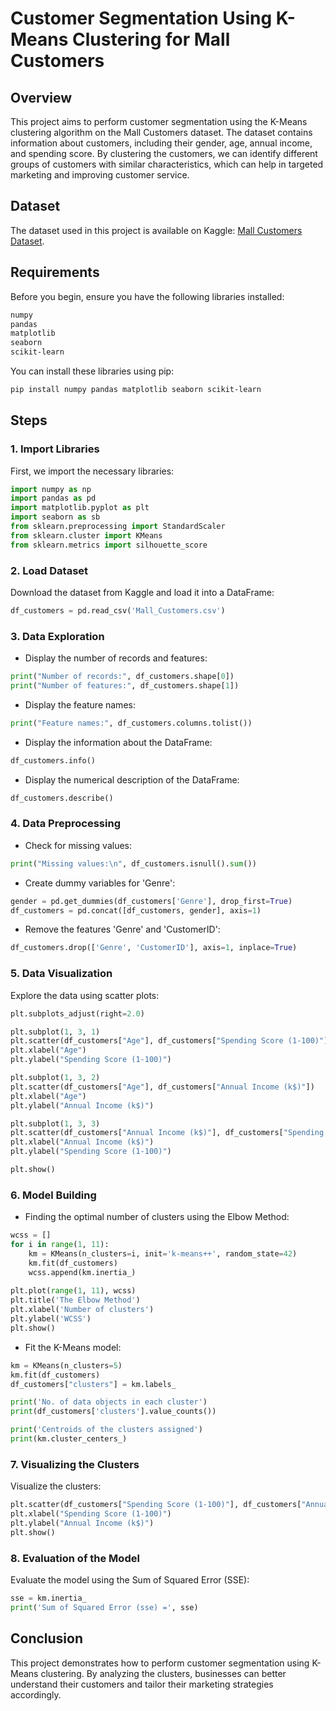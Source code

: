 # Customer Segmentation Using K-Means Clustering for Mall Customers

## Overview

This project aims to perform customer segmentation using the K-Means clustering algorithm on the Mall Customers dataset. The dataset contains information about customers, including their gender, age, annual income, and spending score. By clustering the customers, we can identify different groups of customers with similar characteristics, which can help in targeted marketing and improving customer service.

## Dataset

The dataset used in this project is available on Kaggle: [Mall Customers Dataset](https://www.kaggle.com/datasets/shwetabh123/mall-customers). 

## Requirements

Before you begin, ensure you have the following libraries installed:

```bash
numpy
pandas
matplotlib
seaborn
scikit-learn
```

You can install these libraries using pip:

```bash
pip install numpy pandas matplotlib seaborn scikit-learn
```

## Steps

### 1. Import Libraries

First, we import the necessary libraries:

```python
import numpy as np
import pandas as pd
import matplotlib.pyplot as plt
import seaborn as sb
from sklearn.preprocessing import StandardScaler
from sklearn.cluster import KMeans
from sklearn.metrics import silhouette_score
```

### 2. Load Dataset

Download the dataset from Kaggle and load it into a DataFrame:

```python
df_customers = pd.read_csv('Mall_Customers.csv')
```

### 3. Data Exploration

- Display the number of records and features:

```python
print("Number of records:", df_customers.shape[0])
print("Number of features:", df_customers.shape[1])
```

- Display the feature names:

```python
print("Feature names:", df_customers.columns.tolist())
```

- Display the information about the DataFrame:

```python
df_customers.info()
```

- Display the numerical description of the DataFrame:

```python
df_customers.describe()
```

### 4. Data Preprocessing

- Check for missing values:

```python
print("Missing values:\n", df_customers.isnull().sum())
```

- Create dummy variables for 'Genre':

```python
gender = pd.get_dummies(df_customers['Genre'], drop_first=True)
df_customers = pd.concat([df_customers, gender], axis=1)
```

- Remove the features 'Genre' and 'CustomerID':

```python
df_customers.drop(['Genre', 'CustomerID'], axis=1, inplace=True)
```

### 5. Data Visualization

Explore the data using scatter plots:

```python
plt.subplots_adjust(right=2.0)

plt.subplot(1, 3, 1)
plt.scatter(df_customers["Age"], df_customers["Spending Score (1-100)"])
plt.xlabel("Age")
plt.ylabel("Spending Score (1-100)")

plt.subplot(1, 3, 2)
plt.scatter(df_customers["Age"], df_customers["Annual Income (k$)"])
plt.xlabel("Age")
plt.ylabel("Annual Income (k$)")

plt.subplot(1, 3, 3)
plt.scatter(df_customers["Annual Income (k$)"], df_customers["Spending Score (1-100)"])
plt.xlabel("Annual Income (k$)")
plt.ylabel("Spending Score (1-100)")

plt.show()
```

### 6. Model Building

- Finding the optimal number of clusters using the Elbow Method:

```python
wcss = []
for i in range(1, 11):
    km = KMeans(n_clusters=i, init='k-means++', random_state=42)
    km.fit(df_customers)
    wcss.append(km.inertia_)
    
plt.plot(range(1, 11), wcss)
plt.title('The Elbow Method')
plt.xlabel('Number of clusters')
plt.ylabel('WCSS')
plt.show()
```

- Fit the K-Means model:

```python
km = KMeans(n_clusters=5)
km.fit(df_customers)
df_customers["clusters"] = km.labels_

print('No. of data objects in each cluster')
print(df_customers['clusters'].value_counts())

print('Centroids of the clusters assigned')
print(km.cluster_centers_)
```

### 7. Visualizing the Clusters

Visualize the clusters:

```python
plt.scatter(df_customers["Spending Score (1-100)"], df_customers["Annual Income (k$)"], c=df_customers["clusters"])
plt.xlabel("Spending Score (1-100)")
plt.ylabel("Annual Income (k$)")
plt.show()
```

### 8. Evaluation of the Model

Evaluate the model using the Sum of Squared Error (SSE):

```python
sse = km.inertia_
print('Sum of Squared Error (sse) =', sse)
```

## Conclusion

This project demonstrates how to perform customer segmentation using K-Means clustering. By analyzing the clusters, businesses can better understand their customers and tailor their marketing strategies accordingly.


